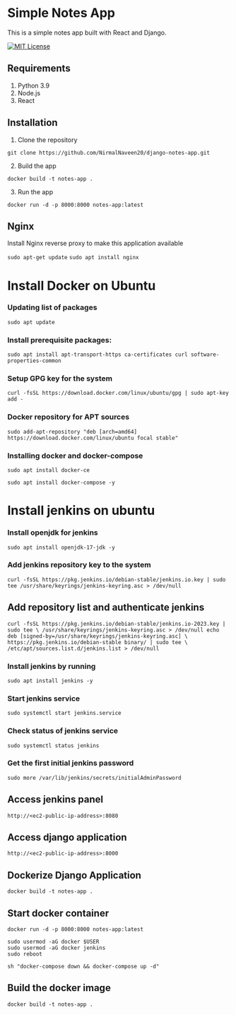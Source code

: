 # Simple Notes App
This is a simple notes app built with React and Django.

[![MIT License](https://img.shields.io/badge/License-MIT-green.svg)](https://choosealicense.com/licenses/mit/)



## Requirements
1. Python 3.9
2. Node.js
3. React

## Installation
1. Clone the repository
```
git clone https://github.com/NirmalNaveen20/django-notes-app.git
```

2. Build the app
```
docker build -t notes-app .
```

3. Run the app
```
docker run -d -p 8000:8000 notes-app:latest
```

## Nginx

Install Nginx reverse proxy to make this application available

`sudo apt-get update`
`sudo apt install nginx`

# Install Docker on Ubuntu

### Updating list of packages

```
sudo apt update
```

### Install prerequisite packages:

```
sudo apt install apt-transport-https ca-certificates curl software-properties-common
```

### Setup GPG key for the system
```
curl -fsSL https://download.docker.com/linux/ubuntu/gpg | sudo apt-key add -
```

### Docker repository for APT sources
```
sudo add-apt-repository "deb [arch=amd64] https://download.docker.com/linux/ubuntu focal stable"
```

### Installing docker and docker-compose

```
sudo apt install docker-ce
```

```
sudo apt install docker-compose -y
```


# Install jenkins on ubuntu

### Install openjdk for jenkins

```
sudo apt install openjdk-17-jdk -y
```

### Add jenkins repository key to the system
```
curl -fsSL https://pkg.jenkins.io/debian-stable/jenkins.io.key | sudo tee /usr/share/keyrings/jenkins-keyring.asc > /dev/null
```

## Add repository list and authenticate jenkins
`curl -fsSL https://pkg.jenkins.io/debian-stable/jenkins.io-2023.key | sudo tee \
  /usr/share/keyrings/jenkins-keyring.asc > /dev/null
echo deb [signed-by=/usr/share/keyrings/jenkins-keyring.asc] \
  https://pkg.jenkins.io/debian-stable binary/ | sudo tee \
  /etc/apt/sources.list.d/jenkins.list > /dev/null
`

### Install jenkins by running
```
sudo apt install jenkins -y
```

### Start jenkins service
```
sudo systemctl start jenkins.service
```

### Check status of jenkins service
```
sudo systemctl status jenkins
```

### Get the first initial jenkins password
```
sudo more /var/lib/jenkins/secrets/initialAdminPassword
```

## Access jenkins panel
```
http://<ec2-public-ip-address>:8080
```

## Access django application 
```
http://<ec2-public-ip-address>:8000
```

## Dockerize Django Application
```
docker build -t notes-app .
```

## Start docker container
```
docker run -d -p 8000:8000 notes-app:latest
```

```
sudo usermod -aG docker $USER
sudo usermod -aG docker jenkins
sudo reboot
```

```
sh "docker-compose down && docker-compose up -d"
```

## Build the docker image
```
docker build -t notes-app .
```